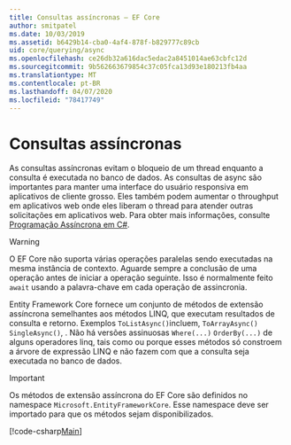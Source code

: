 ```yaml
---
title: Consultas assíncronas – EF Core
author: smitpatel
ms.date: 10/03/2019
ms.assetid: b6429b14-cba0-4af4-878f-b829777c89cb
uid: core/querying/async
ms.openlocfilehash: ce26db32a616dac5edac2a8451014ae63cbfc12d
ms.sourcegitcommit: 9b562663679854c37c05fca13d93e180213fb4aa
ms.translationtype: MT
ms.contentlocale: pt-BR
ms.lasthandoff: 04/07/2020
ms.locfileid: "78417749"
---
```

# <a name="asynchronous-queries"></a>Consultas assíncronas

As consultas assíncronas evitam o bloqueio de um thread enquanto a consulta é executada no banco de dados. As consultas de async são importantes para manter uma interface do usuário responsiva em aplicativos de cliente grosso. Eles também podem aumentar o throughput em aplicativos web onde eles liberam o thread para atender outras solicitações em aplicativos web. Para obter mais informações, consulte [Programação Assíncrona em C#](/dotnet/csharp/async).

> [!WARNING]  
> O EF Core não suporta várias operações paralelas sendo executadas na mesma instância de contexto. Aguarde sempre a conclusão de uma operação antes de iniciar a operação seguinte. Isso é normalmente feito `await` usando a palavra-chave em cada operação de assincronia.

Entity Framework Core fornece um conjunto de métodos de extensão assíncrona semelhantes aos métodos LINQ, que executam resultados de consulta e retorno. Exemplos `ToListAsync()`incluem, `ToArrayAsync()` `SingleAsync()`, . Não há versões assinuosas `Where(...)` `OrderBy(...)` de alguns operadores linq, tais como ou porque esses métodos só constroem a árvore de expressão LINQ e não fazem com que a consulta seja executada no banco de dados.

> [!IMPORTANT]  
> Os métodos de extensão assíncrona do EF Core são definidos no namespace `Microsoft.EntityFrameworkCore`. Esse namespace deve ser importado para que os métodos sejam disponibilizados.

[!code-csharp[Main](../../../samples/core/Querying/Async/Sample.cs#ToListAsync)]
